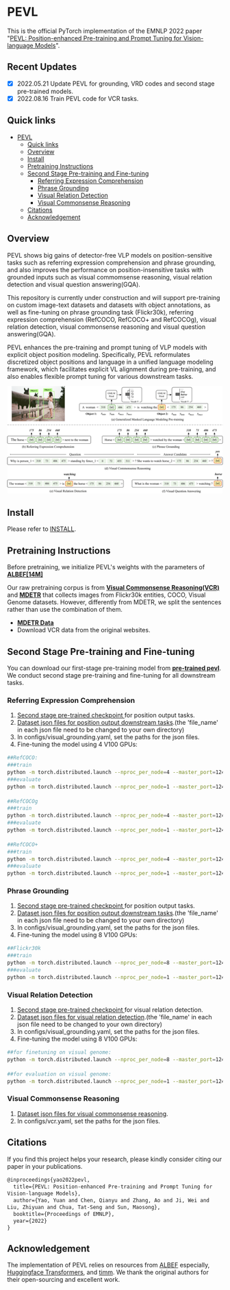 # PEVL

This is the official PyTorch implementation of the EMNLP 2022 paper "[PEVL: Position-enhanced Pre-training and Prompt Tuning for Vision-language Models](https://arxiv.org/abs/2205.11169)".

## Recent Updates
- [x] 2022.05.21 Update PEVL for grounding, VRD codes and second stage pre-trained models.
- [x] 2022.08.16 Train PEVL code for VCR tasks.

## Quick links

- [PEVL](#pevl)
  - [Quick links](#quick-links)
  - [Overview](#overview)
  - [Install](#install)
  - [Pretraining Instructions](#pretraining-instructions)
  - [Second Stage Pre-training and Fine-tuning](#second-stage-pre-training-and-fine-tuning)
    - [Referring Expression Comprehension](#referring-expression-comprehension)
    - [Phrase Grounding](#phrase-grounding)
    - [Visual Relation Detection](#visual-relation-detection)
    - [Visual Commonsense Reasoning](#visual-commonsense-reasoning)
  - [Citations](#citations)
  - [Acknowledgement](#acknowledgement)


## Overview
PEVL shows big gains of detector-free VLP models on position-sensitive tasks such as referring expression comprehension and phrase grounding, and also improves the performance on position-insensitive tasks with grounded inputs such as visual commomsense reasoning, visual relation detection and visual question answering(GQA).

This repository is currently under construction and will support pre-training on custom image-text datasets and datasets with object annotations, as well as fine-tuning on phrase grounding task (Flickr30k), referring expression comprehension (RefCOCO, RefCOCO+ and RefCOCOg), visual relation detection, visual commonsense reasoning and visual question answering(GQA).

PEVL enhances the pre-training and prompt tuning of VLP models with explicit object position modeling. Specifically, PEVL reformulates discretized object positions and language in a unified language modeling framework, which facilitates explicit VL alignment during pre-training, and also enables flexible prompt tuning for various downstream tasks. 

<img src="img.png" width="800">

## Install
Please refer to [INSTALL](INSTALL.md).

## Pretraining Instructions
Before pretraining, we initialize PEVL's weights with the parameters of **[ALBEF\[14M\]](https://storage.googleapis.com/sfr-pcl-data-research/ALBEF/ALBEF.pth)**

Our raw pretraining corpus is from **[Visual Commonsense Reasoning(VCR)](https://visualcommonsense.com/download/)** and **[MDETR](https://arxiv.org/abs/2104.12763)** that collects images from Flickr30k entities, COCO, Visual Genome datasets. However, differently from MDETR, we split the sentences rather than use the combination of them.
- **[MDETR Data](https://zenodo.org/record/4729015/files/mdetr_annotations.tar.gz?download=1)**
- Download VCR data from the original websites.


## Second Stage Pre-training and Fine-tuning
You can download our first-stage pre-training model from **[pre-trained pevl](https://thunlp.oss-cn-qingdao.aliyuncs.com/pevl_pretrain.pth)**. We conduct second stage pre-training and fine-tuning for all downstream tasks.

### Referring Expression Comprehension
1. <a href="https://thunlp.oss-cn-qingdao.aliyuncs.com/grounding.pth"> Second stage pre-trained checkpoint </a> for position output tasks.
2. <a href="https://thunlp.oss-cn-qingdao.aliyuncs.com/pevl_grounding_data.tar.gz"> Dataset json files for position output downstream tasks</a>.(the 'file_name' in each json file need to be changed to your own directory)
3. In configs/visual_grounding.yaml, set the paths for the json files.
4. Fine-tuning the model using 4 V100 GPUs:
```bash
##RefCOCO:
###train
python -m torch.distributed.launch --nproc_per_node=4 --master_port=12451 --use_env run_grounding_train.py --train 1 --pretrain 0 --test_dataset refcoco --config ./configs/visual_grounding.yaml --output_dir ./output/visual_grounding/refcoco --checkpoint grounding.pth
###evaluate
python -m torch.distributed.launch --nproc_per_node=1 --master_port=12451 --use_env run_grounding_train.py --train 0  --pretrain 0 --test_dataset refcoco --config ./configs/visual_grounding.yaml --output_dir ./output/visual_grounding/refcoco_test --checkpoint [Finetuned checkpoint]

##RefCOCOg
###train
python -m torch.distributed.launch --nproc_per_node=4 --master_port=12451 --use_env run_grounding_train.py --train 1  --pretrain 0 --test_dataset refcocog --config ./configs/visual_grounding.yaml --output_dir ./output/visual_grounding/refcocog --checkpoint grounding.pth
###evaluate
python -m torch.distributed.launch --nproc_per_node=1 --master_port=12451 --use_env run_grounding_train.py --train 0  --pretrain 0 --test_dataset refcocog --config ./configs/visual_grounding.yaml --output_dir ./output/visual_grounding/refcocog_test --checkpoint [Finetuned checkpoint]

##RefCOCO+
###train
python -m torch.distributed.launch --nproc_per_node=4 --master_port=12451 --use_env run_grounding_train.py --train 1  --pretrain 0 --test_dataset refcocop --config ./configs/visual_grounding.yaml --output_dir ./output/visual_grounding/refcocop --checkpoint grounding.pth
###evaluate
python -m torch.distributed.launch --nproc_per_node=1 --master_port=12451 --use_env run_grounding_train.py --train 0  --pretrain 0 --test_dataset refcocop --config ./configs/visual_grounding.yaml --output_dir ./output/visual_grounding/refcocop_test --checkpoint [Finetuned checkpoint]

```

### Phrase Grounding
1. <a href="https://thunlp.oss-cn-qingdao.aliyuncs.com/grounding.pth"> Second stage pre-trained checkpoint </a> for position output tasks.
2. <a href="https://thunlp.oss-cn-qingdao.aliyuncs.com/pevl_grounding_data.tar.gz"> Dataset json files for position output downstream tasks</a>.(the 'file_name' in each json file need to be changed to your own directory)
3. In configs/visual_grounding.yaml, set the paths for the json files.
4. Fine-tuning the model using 8 V100 GPUs:
```bash
##Flickr30k
###train
python -m torch.distributed.launch --nproc_per_node=8 --master_port=12451 --use_env run_grounding_train.py --train 1 --pretrain 0 --test_dataset flickr --config ./configs/visual_grounding.yaml --output_dir ./output/phrase_grounding --checkpoint grounding.pth 
###evaluate
python -m torch.distributed.launch --nproc_per_node=1 --master_port=12451 --use_env run_grounding_train.py --train 0 --pretrain 0 --test_dataset flickr --config ./configs/visual_grounding.yaml --output_dir ./output/phrase_grounding --checkpoint  [Finetuned checkpoint]

```

### Visual Relation Detection
1. <a href="https://thunlp.oss-cn-qingdao.aliyuncs.com/vrd.pth"> Second stage pre-trained checkpoint </a> for visual relation detection.
2. <a href="https://thunlp.oss-cn-qingdao.aliyuncs.com/pevl_vrd.tar.gz"> Dataset json files for visual relation detection</a>.(the 'file_name' in each json file need to be changed to your own directory)
3. In configs/visual_grounding.yaml, set the paths for the json files.
4. Fine-tuning the model using 8 V100 GPUs:
```bash
##for finetuning on visual genome:
python -m torch.distributed.launch --nproc_per_node=8 --master_port=12451 --use_env run_vrd_train.py --train 1 --pretrain 0 --mode finetune --config ./configs/vrd.yaml --output_dir ./output/vrd --checkpoint vrd.pth

##for evaluation on visual genome:
python -m torch.distributed.launch --nproc_per_node=1 --master_port=12451 --use_env run_vrd_train.py --train 0 --pretrain 0 --config ./configs/vrd.yaml  --checkpoint [Finetuned checkpoint]
```


### Visual Commonsense Reasoning
1. <a href="https://thunlp.oss-cn-qingdao.aliyuncs.com/pevl_vcr.tar.gz"> Dataset json files for visual commonsense reasoning</a>.
2. In configs/vcr.yaml, set the paths for the json files.


## Citations
If you find this project helps your research, please kindly consider citing our paper in your publications.
```
@inproceedings{yao2022pevl,
  title={PEVL: Position-enhanced Pre-training and Prompt Tuning for Vision-language Models},
  author={Yao, Yuan and Chen, Qianyu and Zhang, Ao and Ji, Wei and Liu, Zhiyuan and Chua, Tat-Seng and Sun, Maosong},
  booktitle={Proceedings of EMNLP},
  year={2022}
}
```

## Acknowledgement
The implementation of PEVL relies on resources from <a href="https://github.com/salesforce/ALBEF">ALBEF</a> especially, <a href="https://github.com/huggingface/transformers">Huggingface Transformers</a>, and <a href="https://github.com/rwightman/pytorch-image-models/tree/master/timm">timm</a>. We thank the original authors for their open-sourcing and excellent work.
